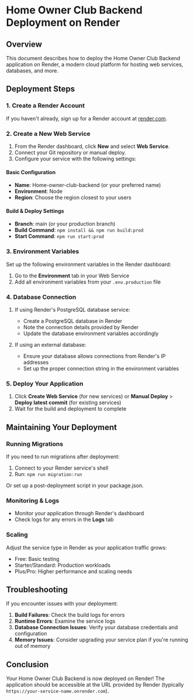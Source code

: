 # Home Owner Club Backend Deployment on Render

## Overview

This document describes how to deploy the Home Owner Club Backend application on Render, a modern cloud platform for hosting web services, databases, and more.

## Deployment Steps

### 1. Create a Render Account

If you haven't already, sign up for a Render account at [render.com](https://render.com/).

### 2. Create a New Web Service

1. From the Render dashboard, click **New** and select **Web Service**.
2. Connect your Git repository or manual deploy.
3. Configure your service with the following settings:

#### Basic Configuration
- **Name**: Home-owner-club-backend (or your preferred name)
- **Environment**: Node
- **Region**: Choose the region closest to your users

#### Build & Deploy Settings
- **Branch**: main (or your production branch)
- **Build Command**: `npm install && npm run build:prod`
- **Start Command**: `npm run start:prod`

### 3. Environment Variables

Set up the following environment variables in the Render dashboard:

1. Go to the **Environment** tab in your Web Service
2. Add all environment variables from your `.env.production` file

### 4. Database Connection

1. If using Render's PostgreSQL database service:
   - Create a PostgreSQL database in Render
   - Note the connection details provided by Render
   - Update the database environment variables accordingly

2. If using an external database:
   - Ensure your database allows connections from Render's IP addresses
   - Set up the proper connection string in the environment variables

### 5. Deploy Your Application

1. Click **Create Web Service** (for new services) or **Manual Deploy** > **Deploy latest commit** (for existing services)
2. Wait for the build and deployment to complete

## Maintaining Your Deployment

### Running Migrations

If you need to run migrations after deployment:

1. Connect to your Render service's shell
2. Run: `npm run migration:run`

Or set up a post-deployment script in your package.json.

### Monitoring & Logs

- Monitor your application through Render's dashboard
- Check logs for any errors in the **Logs** tab

### Scaling

Adjust the service type in Render as your application traffic grows:
- Free: Basic testing
- Starter/Standard: Production workloads
- Plus/Pro: Higher performance and scaling needs

## Troubleshooting

If you encounter issues with your deployment:

1. **Build Failures**: Check the build logs for errors
2. **Runtime Errors**: Examine the service logs
3. **Database Connection Issues**: Verify your database credentials and configuration
4. **Memory Issues**: Consider upgrading your service plan if you're running out of memory

## Conclusion

Your Home Owner Club Backend is now deployed on Render! The application should be accessible at the URL provided by Render (typically `https://your-service-name.onrender.com`). 